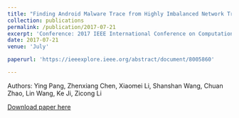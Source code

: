 ```yaml
---
title: "Finding Android Malware Trace from Highly Imbalanced Network Traffic"
collection: publications
permalink: /publication/2017-07-21
excerpt: 'Conference: 2017 IEEE International Conference on Computational Science and Engineering (CSE) and IEEE International Conference on Embedded and Ubiquitous Computing (EUC)'
date: 2017-07-21
venue: 'July'

paperurl: 'https://ieeexplore.ieee.org/abstract/document/8005860'

---
```

Authors: Ying Pang, Zhenxiang Chen, Xiaomei Li, Shanshan Wang, Chuan Zhao, Lin Wang, Ke Ji, Zicong Li

[Download paper here](https://ieeexplore.ieee.org/abstract/document/8005860)
